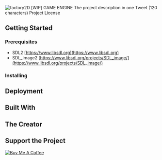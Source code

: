 <img src="https://static.tumblr.com/shtsffw/Rqzpxwdr0/logo.png" alt="factory2D [WIP] GAME ENGINE">
The project description in one Tweet (120 characters)
Project License

## Getting Started
### Prerequisites
* SDL2 [https://www.libsdl.org](https://www.libsdl.org)
* SDL_image2 [https://www.libsdl.org/projects/SDL_image/](https://www.libsdl.org/projects/SDL_image/)

### Installing

## Deployment

## Built With

## The Creator

## Support the Project
<a href="https://www.buymeacoffee.com/yWQrz9kq2" target="_blank"><img src="https://bmc-cdn.nyc3.digitaloceanspaces.com/BMC-button-images/custom_images/orange_img.png" alt="Buy Me A Coffee" style="height: auto !important;width: auto !important;" ></a>
